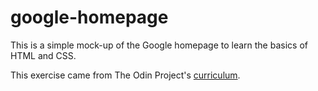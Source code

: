 # google-homepage

This is a simple mock-up of the Google homepage to learn the basics of HTML and CSS.

This exercise came from The Odin Project's [curriculum](http://www.theodinproject.com/web-development-101/html-css).
